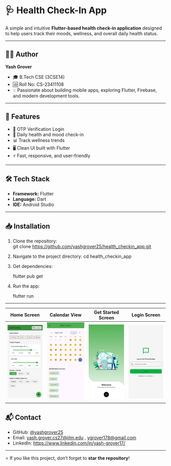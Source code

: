 # 🩺 Health Check-In App  

A simple and intuitive **Flutter-based health check-in application** designed to help users track their moods, wellness, and overall daily health status.  

---

## 👨‍💻 Author  
**Yash Grover**  
- 🎓 B.Tech CSE (3CSE14)  
- 🆔 Roll No: CS-23411108  
- 💡 Passionate about building mobile apps, exploring Flutter, Firebase, and modern development tools.  

---

## 🚀 Features  
- 📲 OTP Verification Login
- 📅 Daily health and mood check-in  
- 📊 Track wellness trends  
- 🖥️ Clean UI built with Flutter  
- ⚡ Fast, responsive, and user-friendly  

---

## 🛠️ Tech Stack  
- **Framework:** Flutter  
- **Language:** Dart  
- **IDE:** Android Studio 

---

## 📥 Installation  

1. Clone the repository:  
   git clone https://github.com/yashgrover25/health_checkin_app.git

2. Navigate to the project directory:
   cd health_checkin_app
   
3. Get dependencies:

   flutter pub get

  
4. Run the app:

   flutter run

---

| Home Screen | Calendar View | Get Started Screen | Login  Screen |
|-------------|---------------|--------------|--------------|
| <img src="assets/images/IMG-20250902-WA0045.jpg" width="200"/> | <img src="assets/images/IMG-20250902-WA0048.jpg" width="200"/> | <img src="assets/images/IMG-20250902-WA0047.jpg" width="200"/> | <img src="assets/images/IMG-20250902-WA0046.jpg" width="200"/> |




## 📬 Contact

* GitHub: [@yashgrover25](https://github.com/yashgrover25)
* Email: yash.grover.cs27@iilm.edu , ygrover178@gmail.com
* LinkedIn: https://www.linkedin.com/in/yash-grover17/

---

⭐ If you like this project, don’t forget to **star the repository**!

```

